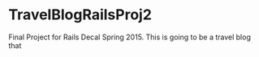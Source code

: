 # TravelBlogRailsProj2
Final Project for Rails Decal Spring 2015. This is going to be a travel blog that 
